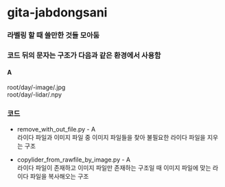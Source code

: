 # gita-jabdongsani
### 라벨링 할 때 쓸만한 것들 모아둠

### 코드 뒤의 문자는 구조가 다음과 같은 환경에서 사용함

#### A
root/day/-image/.jpg  
root/day/-lidar/.npy
### 코드
- remove_with_out_file.py - A  
  라이다 파일과 이미지 파일 중 이미지 파일들을 찾아 불필요한 라이다 파일을 지우는 구조
  
- copylider_from_rawfile_by_image.py - A  
  라이다 파일이 존재하고 이미지 파일만 존재하는 구조일 때 이미지 파일에 맞는 라이다 파일을 복사해오는 구조
